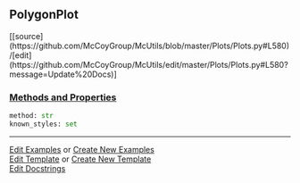 ## <a id="McUtils.Plots.Plots.PolygonPlot">PolygonPlot</a> 
<div class="docs-source-link" markdown="1">
[[source](https://github.com/McCoyGroup/McUtils/blob/master/Plots/Plots.py#L580)/[edit](https://github.com/McCoyGroup/McUtils/edit/master/Plots/Plots.py#L580?message=Update%20Docs)]
</div>



<div class="collapsible-section">
 <div class="collapsible-section collapsible-section-header" markdown="1">
 
### <a class="collapse-link" data-toggle="collapse" href="#methods">Methods and Properties</a> <a class="float-right" data-toggle="collapse" href="#methods"><i class="fa fa-chevron-down"></i></a>

 </div>
 <div class="collapsible-section collapsible-section-body collapse" id="methods" markdown="1">

```python
method: str
known_styles: set
```


 </div>
</div>




___

[Edit Examples](https://github.com/McCoyGroup/McUtils/edit/gh-pages/ci/examples/McUtils/Plots/Plots/PolygonPlot.md) or 
[Create New Examples](https://github.com/McCoyGroup/McUtils/new/gh-pages/?filename=ci/examples/McUtils/Plots/Plots/PolygonPlot.md) <br/>
[Edit Template](https://github.com/McCoyGroup/McUtils/edit/gh-pages/ci/docs/McUtils/Plots/Plots/PolygonPlot.md) or 
[Create New Template](https://github.com/McCoyGroup/McUtils/new/gh-pages/?filename=ci/docs/templates/McUtils/Plots/Plots/PolygonPlot.md) <br/>
[Edit Docstrings](https://github.com/McCoyGroup/McUtils/edit/master/Plots/Plots.py#L580?message=Update%20Docs)